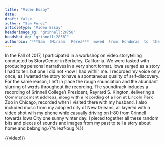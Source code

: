 ```yaml
---
title: "Video Essay"
date: 
draft: false
author: "Sam Perez"
articletype: "Video Essay"
headerimage_dg: "grinnell:28758"
headshot_dg: "grinnell:28587"
authorbio: "***Sam  (Mirzam)  Pérez***  moved  from  Honduras  to  the  U.S.  to  pursue  graduate  studies.  When  she  is  not  teaching  Spanish  literature  at  Grinnell College, she enjoys painting, spending time by the beach, and listening to live music."
---
```


In the Fall of 2017, I participated in a workshop on video storytelling conducted by StoryCenter in Berkeley, California. We were tasked with producing personal narratives in a very short format. Iowa surged as  a  story  I  had  to  tell,  but  one  I  did  not  know  I  had  within me. I recorded my voice only once, as I wanted the  story  to  have  a  spontaneous  quality  of  self-discovery. For the same reason, I left in place the rough  enunciation and the abundant slurring of words throughout the  recording.  The  soundtrack  includes  a  recording  of  Grinnell College’s President, Raynard S. Kington, delivering  a  Commencement  address,  along  with  a  recording of a lion at Lincoln Park Zoo in Chicago, recorded when  I  visited  there  with  my  husband.  I  also  included  music from my adopted city of New Orleans, all layered with  a  video  shot  with  my  phone  while  casually  driving on I-80 from Grinnell towards Iowa City one sunny winter day. I pieced together all these random bits and pieces of sounds and images from my past to tell a story about home and belonging.{{% leaf-bug %}}

{{video!}}